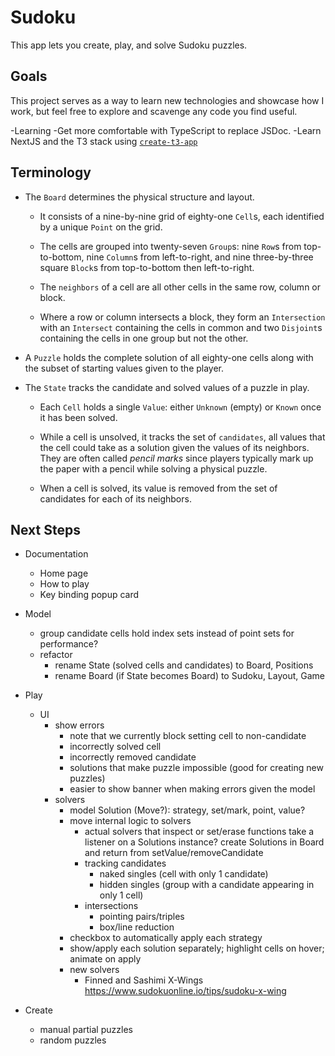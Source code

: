 # Sudoku

This app lets you create, play, and solve Sudoku puzzles.


## Goals

This project serves as a way to learn new technologies and showcase how I work,
but feel free to explore and scavenge any code you find useful.

-Learning
  -Get more comfortable with TypeScript to replace JSDoc. 
  -Learn NextJS and the T3 stack using [`create-t3-app`](https://create.t3.gg/)


## Terminology

- The `Board` determines the physical structure and layout.

  - It consists of a nine-by-nine grid of eighty-one `Cell`s,
    each identified by a unique `Point` on the grid.

  - The cells are grouped into twenty-seven `Group`s:
    nine `Row`s from top-to-bottom, nine `Column`s from left-to-right,
    and nine three-by-three square `Block`s from top-to-bottom
    then left-to-right.

  - The `neighbors` of a cell are all other cells in the same
    row, column or block.

  - Where a row or column intersects a block, they form an `Intersection`
    with an `Intersect` containing the cells in common and two `Disjoint`s
    containing the cells in one group but not the other.

- A `Puzzle` holds the complete solution of all eighty-one cells
  along with the subset of starting values given to the player.

- The `State` tracks the candidate and solved values of a puzzle in play.

  - Each `Cell` holds a single `Value`: either `Unknown` (empty)
    or `Known` once it has been solved.

  - While a cell is unsolved, it tracks the set of `candidates`, all values
    that the cell could take as a solution given the values of its neighbors.
    They are often called _pencil marks_ since players typically mark up the
    paper with a pencil while solving a physical puzzle.

  - When a cell is solved, its value is removed from the set of candidates
    for each of its neighbors.


## Next Steps

- Documentation
  - Home page
  - How to play
  - Key binding popup card

- Model
  - group candidate cells hold index sets instead of point sets for performance?
  - refactor
    - rename State (solved cells and candidates) to Board, Positions
    - rename Board (if State becomes Board) to Sudoku, Layout, Game

- Play
  - UI
    - show errors
      - note that we currently block setting cell to non-candidate
      - incorrectly solved cell
      - incorrectly removed candidate
      - solutions that make puzzle impossible (good for creating new puzzles)
      - easier to show banner when making errors given the model
    - solvers
      - model Solution (Move?): strategy, set/mark, point, value?
      - move internal logic to solvers
        - actual solvers that inspect or set/erase functions take a listener on a Solutions instance?
          create Solutions in Board and return from setValue/removeCandidate
        - tracking candidates
          - naked singles (cell with only 1 candidate)
          - hidden singles (group with a candidate appearing in only 1 cell)
        - intersections
          - pointing pairs/triples
          - box/line reduction
      - checkbox to automatically apply each strategy
      - show/apply each solution separately; highlight cells on hover; animate on apply
      - new solvers
        - Finned and Sashimi X-Wings
          https://www.sudokuonline.io/tips/sudoku-x-wing

- Create
  - manual partial puzzles
  - random puzzles
